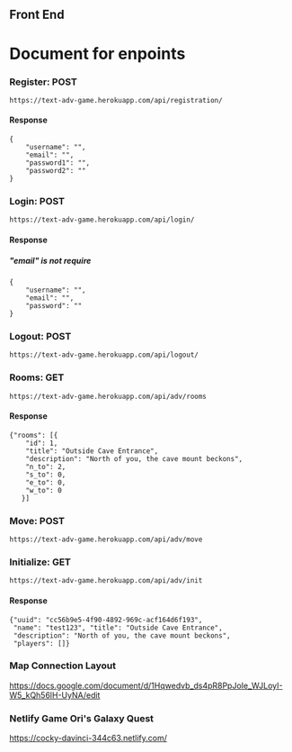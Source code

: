 ## Front End 

# Document for enpoints

### Register: POST
`https://text-adv-game.herokuapp.com/api/registration/`
#### Response
```
{
    "username": "",
    "email": "",
    "password1": "",
    "password2": ""
}
```


### Login: POST
`https://text-adv-game.herokuapp.com/api/login/`
#### Response 
##### "email" is not require 
```
{
    "username": "",
    "email": "",
    "password": ""
}
```
### Logout: POST
`https://text-adv-game.herokuapp.com/api/logout/`

### Rooms: GET
`https://text-adv-game.herokuapp.com/api/adv/rooms`
#### Response
```
{"rooms": [{
    "id": 1, 
    "title": "Outside Cave Entrance",
    "description": "North of you, the cave mount beckons", 
    "n_to": 2, 
    "s_to": 0, 
    "e_to": 0,       
    "w_to": 0
   }]
 ```
 
 ### Move: POST
 `https://text-adv-game.herokuapp.com/api/adv/move`
 
 
 ### Initialize: GET
 `https://text-adv-game.herokuapp.com/api/adv/init`
 #### Response
 ```
 {"uuid": "cc56b9e5-4f90-4892-969c-acf164d6f193", 
  "name": "test123", "title": "Outside Cave Entrance", 
  "description": "North of you, the cave mount beckons", 
  "players": []}
  ```
### Map Connection Layout
https://docs.google.com/document/d/1Hqwedvb_ds4pR8PpJoIe_WJLoyI-W5_kQh56lH-UyNA/edit
### Netlify Game Ori's Galaxy Quest
https://cocky-davinci-344c63.netlify.com/
